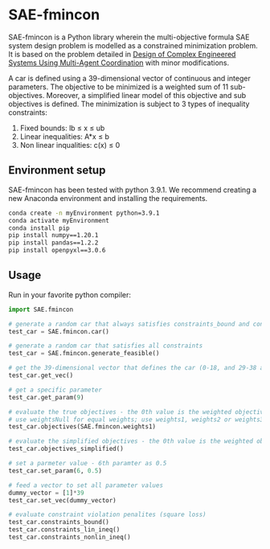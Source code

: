 # SAE-fmincon

SAE-fmincon is a Python library wherein the multi-objective formula SAE system design problem is modelled as a constrained minimization problem. It is based on the problem detailed in [Design of Complex Engineered Systems Using Multi-Agent Coordination](https://asmedigitalcollection.asme.org/computingengineering/article/18/1/011003/366472/Design-of-Complex-Engineered-Systems-Using-Multi) with minor modifications.

A car is defined using a 39-dimensional vector of continuous and integer parameters. The objective to be minimized is a weighted sum of 11 sub-objectives. Moreover, a simplified linear model of this objective and sub objectives is defined. The minimization is subject to 3 types of inequality constraints:
1. Fixed bounds: lb ≤ x ≤ ub
2. Linear inequalities: A*x ≤ b
3. Non linear inqualities: c(x) ≤ 0

## Environment setup

<!-- -->
  
SAE-fmincon has been tested with python 3.9.1. We recommend creating a new Anaconda environment and installing the requirements.

```bash
conda create -n myEnvironment python=3.9.1
conda activate myEnvironment
conda install pip
pip install numpy==1.20.1
pip install pandas==1.2.2
pip install openpyxl==3.0.6
```

## Usage
Run in your favorite python compiler:

```python
import SAE.fmincon

# generate a random car that always satisfies constraints_bound and constraints_lin_ineq
test_car = SAE.fmincon.car()

# generate a random car that satisfies all constraints
test_car = SAE.fmincon.generate_feasible()

# get the 39-dimensional vector that defines the car (0-18, and 29-38 are continuous parameters while 19-28 are integer parameters)
test_car.get_vec()

# get a specific parameter
test_car.get_param(9)

# evaluate the true objectives - the 0th value is the weighted objective follwed by 11 sub-objectives
# use weightsNull for equal weights; use weights1, weights2 or weights3 for weights used in the referenced paper; define a custom numpy array of shape (11,)
test_car.objectives(SAE.fmincon.weights1)

# evaluate the simplified objectives - the 0th value is the weighted objective follwed by 11 sub-objectives
test_car.objectives_simplified()

# set a parmeter value - 6th paramter as 0.5
test_car.set_param(6, 0.5)

# feed a vector to set all parameter values
dummy_vector = [1]*39
test_car.set_vec(dummy_vector)

# evaluate constraint violation penalites (square loss)
test_car.constraints_bound()
test_car.constraints_lin_ineq()
test_car.constraints_nonlin_ineq()
```
